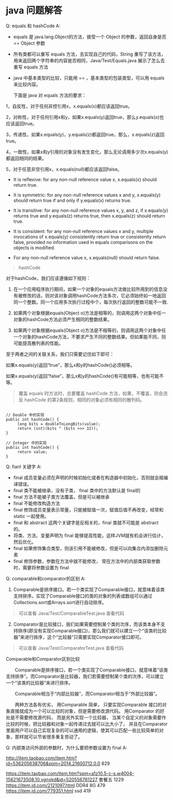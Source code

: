 #  java 问题解答

Q: equals 和 hashCode
A: 
 * equals 是 java.lang.Object的方法，接受一个 Object 的参数，返回自身是否 == Object 参数
 * 所有类都可以重写 equals 方法，去实现自己的代码，String 重写了该方法，用来返回两个字符串的内容是否相同，Java/Test/Equals.java 展示了怎么去重写 equals 方法
 *  java 中基本类型的比较，只能用 == ，基本类型的包装类型，可以用 equals 来比较内容。

	下面是 java 对 equals 方法的要求：

 1，自反性，对于任何非控引用x，x.equals(x)都应该返回true。

 2，对称性，对于任何引用x和y，如果x.equals(y)返回true，那么y.equals(x)也应该返回true。

 3，传递性，如果x.equals(y)，y.equals(z)都返回true，那么，x.equals(z)返回true。

 4，一致性，如果x和y引用的对象没有发生变化，那么无论调用多少次x.equals(y)都返回相同的结果。

 5，对于任意非空引用x，x.equals(null)都应该返回false。　　

 *  It is reflexive: for any non-null reference value x, x.equals(x) should return true.

 *  It is symmetric: for any non-null reference values x and y, x.equals(y) should return true if and only if y.equals(x) returns true.

 *  It is transitive: for any non-null reference values x, y, and z, if x.equals(y) returns true and y.equals(z) returns true, then x.equals(z) should return true.

 *  It is consistent: for any non-null reference values x and y, multiple invocations of x.equals(y) consistently return true or consistently return false, provided no information used in equals comparisons on the objects is modified.

 *  For any non-null reference value x, x.equals(null) should return false.
	
> hashCode			

对于hashCode，我们应该遵循如下规则：

1. 在一个应用程序执行期间，如果一个对象的equals方法做比较所用到的信息没有被修改的话，则对该对象调用hashCode方法多次，它必须始终如一地返回同一个整数。同一个应用多次执行过程中个，每次执行返回的整数可能不一致.

2. 如果两个对象根据equals(Object o)方法是相等的，则调用这两个对象中任一对象的hashCode方法必须产生相同的整数结果。

3. 如果两个对象根据equals(Object o)方法是不相等的，则调用这两个对象中任一个对象的hashCode方法，不要求产生不同的整数结果。但如果能不同，则可能提高散列表的性能。

至于两者之间的关联关系，我们只需要记住如下即可：

如果x.equals(y)返回“true”，那么x和y的hashCode()必须相等。

如果x.equals(y)返回“false”，那么x和y的hashCode()有可能相等，也有可能不等。


> 覆盖 equals 时方法时，总要覆盖 hashCode 方法，如果，不覆盖，则会违反 hashCode 的第2条规则，相同的对象必须有相同的散列码。
```
  
// Double 中的实现	
public int hashCode() {
     long bits = doubleToLongBits(value);
     return (int)(bits ^ (bits >>> 32));
}

// Integer 中的实现
public int hashCode() {
     return value;
}

```


Q: fianl 关键字
A: 
* final 成员变量必须在声明的时候初始化或者在构造器中初始化，否则就会报编译错误。 
* final 类不能被继承，没有子类， final 类中的方法默认是 final的
* final 方法不能被子类方法覆盖，但是可以被继承
* final 不能修改构造方法 
* final 修饰成员变量表示常量，只能被赋值一次，赋值后值不再改变，经常和 static 一起使用。
* final 和 abstract 这两个关键字是反相关的，final 类就不可能是 abstract 的。
* 将类、方法、变量声明为 final 能够提高性能，这样JVM就有机会进行估计，然后优化。
* final 如果修饰集合类型，则该引用不能被修改，但是可以向集合内添加删除元素
* final 修饰参数，参数在方法中就不能修改， 常在方法中的内部类获取参数时，需要将参数设置为 final




Q: comparable和comparator的区别
A:  
1. Comparable是排序接口。若一个类实现了Comparable接口，就意味着该类支持排序。实现了Comparable接口的类的对象的列表或数组可以通过Collections.sort或Arrays.sort进行自动排序。  
> 可以查看 Java/Test/ComparableTest.java 查看代码

2. Comparator是比较接口，我们如果需要控制某个类的次序，而该类本身不支持排序(即没有实现Comparable接口)，那么我们就可以建立一个“该类的比较器”来进行排序，这个“比较器”只需要实现Comparator接口即可。
> 可以查看 Java/Test/ComparatorTest.java 查看代码

Comparable和Comparator区别比较

　　Comparable是排序接口，若一个类实现了Comparable接口，就意味着“该类支持排序”。而Comparator是比较器，我们若需要控制某个类的次序，可以建立一个“该类的比较器”来进行排序。

　　Comparable相当于“内部比较器”，而Comparator相当于“外部比较器”。

　　两种方法各有优劣， 用Comparable 简单， 只要实现Comparable 接口的对象直接就成为一个可以比较的对象，但是需要修改源代码。 用Comparator 的好处是不需要修改源代码， 而是另外实现一个比较器， 当某个自定义的对象需要作比较的时候，把比较器和对象一起传递过去就可以比大小了， 并且在Comparator 里面用户可以自己实现复杂的可以通用的逻辑，使其可以匹配一些比较简单的对象，那样就可以节省很多重复劳动了。





Q: 内部类访问外部的参数时，为什么要把参数设置为 final
A:



http://item.taobao.com/item.htm?id=536205638706&spm=2014.21600712.0.0  829

https://item.taobao.com/item.htm?spm=a1z10.5-c-s.w4004-15821673508.10.vgnxkd&id=520556761227   套餐五  1229 
https://item.jd.com/2121097.html    DDR4 8G   479 
https://item.jd.com/779351.html     ssd   419 

